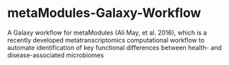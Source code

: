 # metaModules-Galaxy-Workflow
A Galaxy workflow for metaModules (Ali May, et al. 2016), which is a recently developed metatranscriptomics computational workflow to automate identification of key functional differences between health- and disease-associated microbiomes
